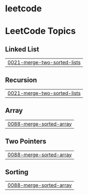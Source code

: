 # leetcode
<!---LeetCode Topics Start-->
# LeetCode Topics
## Linked List
|  |
| ------- |
| [0021-merge-two-sorted-lists](https://github.com/kyle-park-io/leetcode/tree/master/0021-merge-two-sorted-lists) |
## Recursion
|  |
| ------- |
| [0021-merge-two-sorted-lists](https://github.com/kyle-park-io/leetcode/tree/master/0021-merge-two-sorted-lists) |
## Array
|  |
| ------- |
| [0088-merge-sorted-array](https://github.com/kyle-park-io/leetcode/tree/master/0088-merge-sorted-array) |
## Two Pointers
|  |
| ------- |
| [0088-merge-sorted-array](https://github.com/kyle-park-io/leetcode/tree/master/0088-merge-sorted-array) |
## Sorting
|  |
| ------- |
| [0088-merge-sorted-array](https://github.com/kyle-park-io/leetcode/tree/master/0088-merge-sorted-array) |
<!---LeetCode Topics End-->